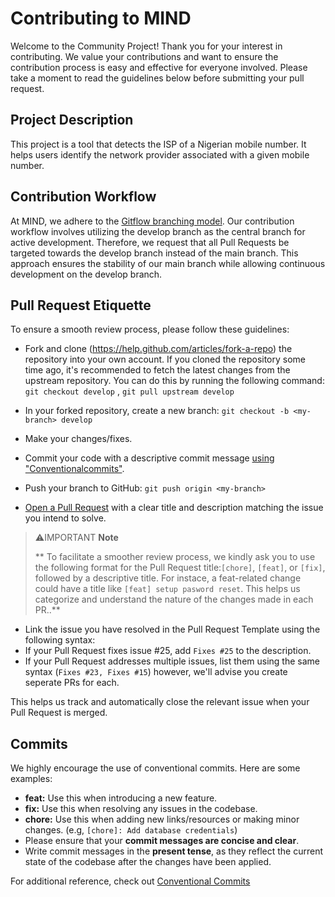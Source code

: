  # Contributing to MIND

Welcome to the Community Project! Thank you for your interest in contributing. We value your contributions and want to ensure the contribution process is easy and effective for everyone involved. Please take a moment to read the guidelines below before submitting your pull request.

## Project Description

This project is a tool that detects the ISP of a Nigerian mobile number. It helps users identify the network provider associated with a given mobile number.

## Contribution Workflow

At MIND, we adhere to the [Gitflow branching model](https://www.atlassian.com/git/tutorials/comparing-workflows/gitflow-workflow). Our contribution workflow involves utilizing the develop branch as the central branch for active development. Therefore, we request that all Pull Requests be targeted towards the develop branch instead of the main branch. This approach ensures the stability of our main branch while allowing continuous development on the develop branch.

## Pull Request Etiquette

To ensure a smooth review process, please follow these guidelines:

- Fork and clone (https://help.github.com/articles/fork-a-repo) the repository into your own account. If you cloned the repository some time ago, it's recommended to fetch the latest changes from the upstream repository. You can do this by running the following command: `git checkout develop` , `git pull upstream develop`

- In your forked repository, create a new branch: `git checkout -b <my-branch> develop`
- Make your changes/fixes.
- Commit your code with a descriptive commit message [using "Conventionalcommits"](https://www.conventionalcommits.org/en/v1.0.0/).
- Push your branch to GitHub: `git push origin <my-branch>`
- [Open a Pull Request](https://help.github.com/articles/using-pull-requests/) with a clear title and description matching the issue you intend to solve.

> ⚠️IMPORTANT **Note**
>
> ** To facilitate a smoother review process, we kindly ask you to use the following format for the Pull Request title:`[chore]`, `[feat]`, or `[fix]`, followed by a descriptive title. For instace, a feat-related change could have a title like `[feat] setup pasword reset`. This helps us categorize and understand the nature of the changes made in each PR..**

   - Link the issue you have resolved in the Pull Request Template using the following syntax:
   - If your Pull Request fixes issue #25, add `Fixes #25` to the description.
   - If your Pull Request addresses multiple issues, list them using the same syntax (`Fixes #23, Fixes #15`) however, we'll advise you create seperate PRs for each.

   This helps us track and automatically close the relevant issue when your Pull Request is merged.

## Commits

 We highly encourage the use of conventional commits. Here are some examples:

  - **feat:** Use this when introducing a new feature.
  - **fix:**  Use this when resolving any issues in the codebase.
  - **chore:** Use this when adding new links/resources or making minor changes.
    (e.g, `[chore]: Add database credentials`)
  - Please ensure that your **commit messages are concise and clear**.
  - Write commit messages in the **present tense**, as they reflect the current state of the codebase after the changes have been applied.

For additional reference, check out [Conventional Commits](https://www.conventionalcommits.org/en/v1.0.0/)
